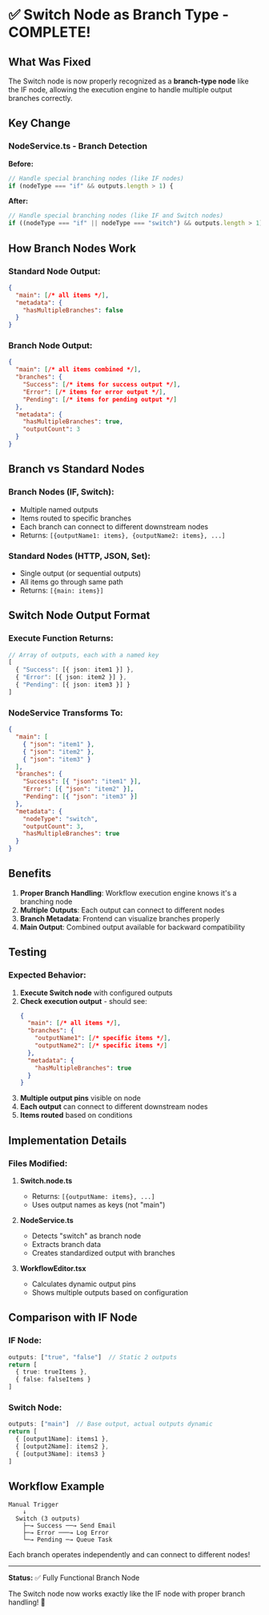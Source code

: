 # ✅ Switch Node as Branch Type - COMPLETE!

## What Was Fixed

The Switch node is now properly recognized as a **branch-type node** like the IF node, allowing the execution engine to handle multiple output branches correctly.

## Key Change

### NodeService.ts - Branch Detection

**Before:**
```typescript
// Handle special branching nodes (like IF nodes)
if (nodeType === "if" && outputs.length > 1) {
```

**After:**
```typescript
// Handle special branching nodes (like IF and Switch nodes)
if ((nodeType === "if" || nodeType === "switch") && outputs.length > 1) {
```

## How Branch Nodes Work

### Standard Node Output:
```json
{
  "main": [/* all items */],
  "metadata": {
    "hasMultipleBranches": false
  }
}
```

### Branch Node Output:
```json
{
  "main": [/* all items combined */],
  "branches": {
    "Success": [/* items for success output */],
    "Error": [/* items for error output */],
    "Pending": [/* items for pending output */]
  },
  "metadata": {
    "hasMultipleBranches": true,
    "outputCount": 3
  }
}
```

## Branch vs Standard Nodes

### Branch Nodes (IF, Switch):
- Multiple named outputs
- Items routed to specific branches
- Each branch can connect to different downstream nodes
- Returns: `[{outputName1: items}, {outputName2: items}, ...]`

### Standard Nodes (HTTP, JSON, Set):
- Single output (or sequential outputs)
- All items go through same path
- Returns: `[{main: items}]`

## Switch Node Output Format

### Execute Function Returns:
```typescript
// Array of outputs, each with a named key
[
  { "Success": [{ json: item1 }] },
  { "Error": [{ json: item2 }] },
  { "Pending": [{ json: item3 }] }
]
```

### NodeService Transforms To:
```json
{
  "main": [
    { "json": "item1" },
    { "json": "item2" },
    { "json": "item3" }
  ],
  "branches": {
    "Success": [{ "json": "item1" }],
    "Error": [{ "json": "item2" }],
    "Pending": [{ "json": "item3" }]
  },
  "metadata": {
    "nodeType": "switch",
    "outputCount": 3,
    "hasMultipleBranches": true
  }
}
```

## Benefits

1. **Proper Branch Handling**: Workflow execution engine knows it's a branching node
2. **Multiple Outputs**: Each output can connect to different nodes
3. **Branch Metadata**: Frontend can visualize branches properly
4. **Main Output**: Combined output available for backward compatibility

## Testing

### Expected Behavior:

1. **Execute Switch node** with configured outputs
2. **Check execution output** - should see:
   ```json
   {
     "main": [/* all items */],
     "branches": {
       "outputName1": [/* specific items */],
       "outputName2": [/* specific items */]
     },
     "metadata": {
       "hasMultipleBranches": true
     }
   }
   ```
3. **Multiple output pins** visible on node
4. **Each output** can connect to different downstream nodes
5. **Items routed** based on conditions

## Implementation Details

### Files Modified:

1. **Switch.node.ts**
   - Returns: `[{outputName: items}, ...]`
   - Uses output names as keys (not "main")

2. **NodeService.ts**
   - Detects "switch" as branch node
   - Extracts branch data
   - Creates standardized output with branches

3. **WorkflowEditor.tsx**
   - Calculates dynamic output pins
   - Shows multiple outputs based on configuration

## Comparison with IF Node

### IF Node:
```typescript
outputs: ["true", "false"]  // Static 2 outputs
return [
  { true: trueItems },
  { false: falseItems }
]
```

### Switch Node:
```typescript
outputs: ["main"]  // Base output, actual outputs dynamic
return [
  { [output1Name]: items1 },
  { [output2Name]: items2 },
  { [output3Name]: items3 }
]
```

## Workflow Example

```
Manual Trigger
    ↓
  Switch (3 outputs)
    ├─→ Success ──→ Send Email
    ├─→ Error ───→ Log Error
    └─→ Pending ─→ Queue Task
```

Each branch operates independently and can connect to different nodes!

---

**Status:** ✅ Fully Functional Branch Node

The Switch node now works exactly like the IF node with proper branch handling! 🎉
